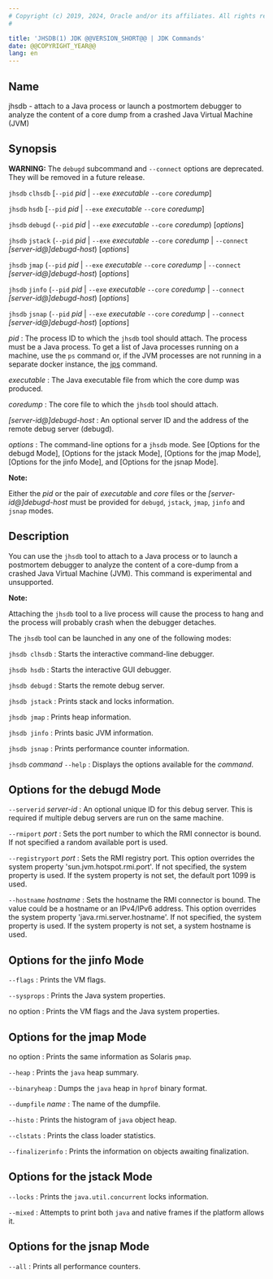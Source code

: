 ```yaml
---
# Copyright (c) 2019, 2024, Oracle and/or its affiliates. All rights reserved.
#

title: 'JHSDB(1) JDK @@VERSION_SHORT@@ | JDK Commands'
date: @@COPYRIGHT_YEAR@@
lang: en
---
```


## Name

jhsdb - attach to a Java process or launch a postmortem debugger to analyze
the content of a core dump from a crashed Java Virtual Machine (JVM)

## Synopsis

 **WARNING:** The `debugd` subcommand and `--connect` options are deprecated.  They will be removed in a future release.

`jhsdb` `clhsdb` \[`--pid` *pid* \| `--exe` *executable* `--core` *coredump*\]

`jhsdb` `hsdb` \[`--pid` *pid* \| `--exe` *executable* `--core` *coredump*\]

`jhsdb` `debugd` (`--pid` *pid* \| `--exe` *executable* `--core` *coredump*)
\[*options*\]

`jhsdb` `jstack` (`--pid` *pid* \| `--exe` *executable* `--core` *coredump* \|
`--connect` *\[server-id@\]debugd-host*) \[*options*\]

`jhsdb` `jmap` (`--pid` *pid* \| `--exe` *executable* `--core` *coredump* \|
`--connect` *\[server-id@\]debugd-host*) \[*options*\]

`jhsdb` `jinfo` (`--pid` *pid* \| `--exe` *executable* `--core` *coredump* \|
`--connect` *\[server-id@\]debugd-host*) \[*options*\]

`jhsdb` `jsnap` (`--pid` *pid* \| `--exe` *executable* `--core` *coredump* \|
`--connect` *\[server-id@\]debugd-host*) \[*options*\]

*pid*
:   The process ID to which the `jhsdb` tool should attach. The process must be
    a Java process. To get a list of Java processes running on a machine, use
    the `ps` command or, if the JVM processes are not running in a separate
    docker instance, the [jps](jps.html) command.

*executable*
:   The Java executable file from which the core dump was produced.

*coredump*
:   The core file to which the `jhsdb` tool should attach.

*\[server-id@\]debugd-host*
:   An optional server ID and the address of the remote debug server (debugd).

*options*
:   The command-line options for a `jhsdb` mode. See [Options for the debugd Mode],
    [Options for the jstack Mode], [Options for the jmap Mode],
    [Options for the jinfo Mode], and [Options for the jsnap Mode].

**Note:**

Either the *pid* or the pair of *executable* and *core* files or
the *\[server-id@\]debugd-host* must be provided for `debugd`, `jstack`, `jmap`,
`jinfo` and `jsnap` modes.

## Description

You can use the `jhsdb` tool to attach to a Java process or to launch a
postmortem debugger to analyze the content of a core-dump from a crashed Java
Virtual Machine (JVM). This command is experimental and unsupported.

**Note:**

Attaching the `jhsdb` tool to a live process will cause the process to hang and
the process will probably crash when the debugger detaches.

The `jhsdb` tool can be launched in any one of the following modes:

`jhsdb clhsdb`
:   Starts the interactive command-line debugger.

`jhsdb hsdb`
:   Starts the interactive GUI debugger.

`jhsdb debugd`
:   Starts the remote debug server.

`jhsdb jstack`
:   Prints stack and locks information.

`jhsdb jmap`
:   Prints heap information.

`jhsdb jinfo`
:   Prints basic JVM information.

`jhsdb jsnap`
:   Prints performance counter information.

`jhsdb` *command* `--help`
:   Displays the options available for the *command*.

## Options for the debugd Mode

`--serverid` *server-id*
:   An optional unique ID for this debug server. This is required if multiple
    debug servers are run on the same machine.

`--rmiport` *port*
:   Sets the port number to which the RMI connector is bound. If not specified
    a random available port is used.

`--registryport` *port*
:   Sets the RMI registry port. This option overrides the system property
    'sun.jvm.hotspot.rmi.port'. If not specified, the system property is used.
    If the system property is not set, the default port 1099 is used.

`--hostname` *hostname*
:   Sets the hostname the RMI connector is bound. The value could be a hostname
    or an IPv4/IPv6 address. This option overrides the system property
    'java.rmi.server.hostname'. If not specified, the system property is used.
    If the system property is not set, a system hostname is used.

## Options for the jinfo Mode

`--flags`
:   Prints the VM flags.

`--sysprops`
:   Prints the Java system properties.

no option
:   Prints the VM flags and the Java system properties.

## Options for the jmap Mode

no option
:   Prints the same information as Solaris `pmap`.

`--heap`
:   Prints the `java` heap summary.

`--binaryheap`
:   Dumps the `java` heap in `hprof` binary format.

`--dumpfile` *name*
:   The name of the dumpfile.

`--histo`
:   Prints the histogram of `java` object heap.

`--clstats`
:   Prints the class loader statistics.

`--finalizerinfo`
:   Prints the information on objects awaiting finalization.

## Options for the jstack Mode

`--locks`
:   Prints the `java.util.concurrent` locks information.

`--mixed`
:   Attempts to print both `java` and native frames if the platform allows it.

## Options for the jsnap Mode

`--all`
:   Prints all performance counters.
